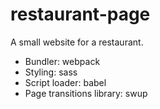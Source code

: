 # restaurant-page
A small website for a restaurant.

- Bundler: webpack
- Styling: sass
- Script loader: babel
- Page transitions library: swup
